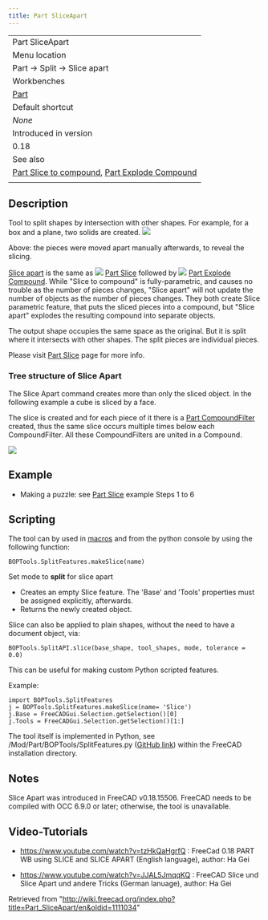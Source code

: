 ```yaml
---
title: Part SliceApart
---
```


|                                                                                                                           |
| ------------------------------------------------------------------------------------------------------------------------- |
| Part SliceApart                                                                                                           |
| Menu location                                                                                                             |
| Part → Split → Slice apart                                                                                                |
| Workbenches                                                                                                               |
| [Part](/Part_Workbench "Part Workbench")                                                                                  |
| Default shortcut                                                                                                          |
| _None_                                                                                                                    |
| Introduced in version                                                                                                     |
| 0.18                                                                                                                      |
| See also                                                                                                                  |
| [Part Slice to compound](/Part_Slice "Part Slice"), [Part Explode Compound](/Part_ExplodeCompound "Part ExplodeCompound") |
|                                                                                                                           |

## Description

Tool to split shapes by intersection with other shapes. For example, for a box and a plane, two solids are created.
![](/images/Part_Slice_Demo.png)

Above: the pieces were moved apart manually afterwards, to reveal the slicing.

[Slice apart](/Part_SliceApart "Part SliceApart") is the same as ![](/images/Part_Slice.svg) [Part Slice](/Part_Slice "Part Slice") followed by ![](/images/Part_ExplodeCompound.svg) [Part Explode Compound](/Part_ExplodeCompound "Part ExplodeCompound"). While "Slice to compound" is fully-parametric, and causes no trouble as the number of pieces changes, "Slice apart" will not update the number of objects as the number of pieces changes.
They both create Slice parametric feature, that puts the sliced pieces into a compound, but "Slice apart" explodes the resulting compound into separate objects.

The output shape occupies the same space as the original. But it is split where it intersects with other shapes. The split pieces are individual pieces.

Please visit [Part Slice](/Part_Slice "Part Slice") page for more info.

### Tree structure of Slice Apart

The Slice Apart command creates more than only the sliced object. In the following example a cube is sliced by a face.

The slice is created and for each piece of it there is a [Part CompoundFilter](/Part_CompoundFilter "Part CompoundFilter") created, thus the same slice occurs multiple times below each CompoundFilter. All these CompoundFilters are united in a Compound.

![](/images/Part_SliceApartTree.png)

## Example

- Making a puzzle: see [Part Slice](/Part_Slice "Part Slice") example Steps 1 to 6

## Scripting

The tool can by used in [macros](/Macros "Macros") and from the python console by using the following function:

```
BOPTools.SplitFeatures.makeSlice(name)

```

Set mode to **split** for slice apart

- Creates an empty Slice feature. The 'Base' and 'Tools' properties must be assigned explicitly, afterwards.
- Returns the newly created object.

Slice can also be applied to plain shapes, without the need to have a document object, via:

```
BOPTools.SplitAPI.slice(base_shape, tool_shapes, mode, tolerance = 0.0)

```

This can be useful for making custom Python scripted features.

Example:

```
import BOPTools.SplitFeatures
j = BOPTools.SplitFeatures.makeSlice(name= 'Slice')
j.Base = FreeCADGui.Selection.getSelection()[0]
j.Tools = FreeCADGui.Selection.getSelection()[1:]

```

The tool itself is implemented in Python, see /Mod/Part/BOPTools/SplitFeatures.py ([GitHub link](https://github.com/FreeCAD/FreeCAD/blob/master/src/Mod/Part/BOPTools/SplitFeatures.py)) within the FreeCAD installation directory.

## Notes

Slice Apart was introduced in FreeCAD v0.18.15506. FreeCAD needs to be compiled with OCC 6.9.0 or later; otherwise, the tool is unavailable.

## Video-Tutorials

- <https://www.youtube.com/watch?v=tzHkQaHgrfQ> : FreeCad 0.18 PART WB using SLICE and SLICE APART (English language), author: Ha Gei

- <https://www.youtube.com/watch?v=JJAL5JmqqKQ> : FreeCAD Slice und Slice Apart und andere Tricks (German lanuage), author: Ha Gei

Retrieved from "<http://wiki.freecad.org/index.php?title=Part_SliceApart/en&oldid=1111034>"
